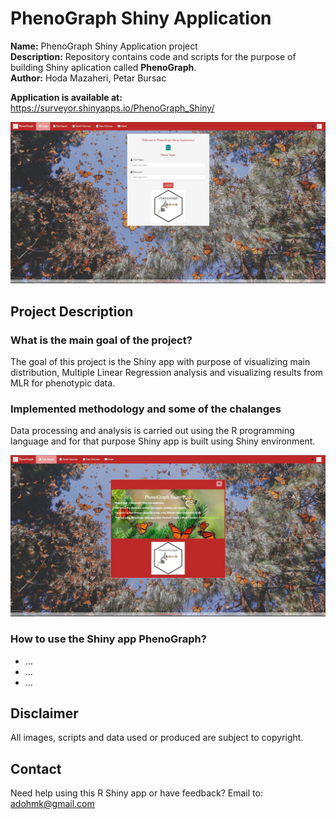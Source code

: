 # PhenoGraph Shiny Application

**Name:** PhenoGraph Shiny Application project  
**Description:** Repository contains code and scripts for the purpose of building Shiny aplication called **PhenoGraph**.         
**Author:** Hoda Mazaheri, Petar Bursac

**Application is available at:** <https://surveyor.shinyapps.io/PhenoGraph_Shiny/>


![Example one - app](www/figures/img1.jpg)


## Project Description

### What is the main goal of the project?

The goal of this project is the Shiny app with purpose of visualizing main distribution, Multiple Linear Regression analysis and visualizing results from MLR for phenotypic data.


### Implemented methodology and some of the chalanges

Data processing and analysis is carried out using the R programming language and for that purpose Shiny app is built using Shiny environment.

![Example two - app](www/figures/img2.jpg)


### How to use the Shiny app PhenoGraph?

- ...
- ...
- ...


## Disclaimer

All images, scripts and data used or produced are subject to copyright.

## Contact

Need help using this R Shiny app or have feedback? Email to:
<adohmk@gmail.com>
